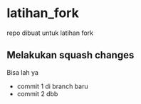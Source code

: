 # latihan_fork
repo dibuat untuk latihan fork

## Melakukan squash changes
Bisa lah ya 
* commit 1 di branch baru
* commit 2 dbb
